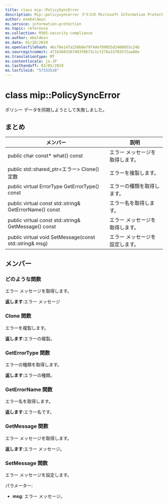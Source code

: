 ```yaml
---
title: class mip::PolicySyncError
description: Mip::policysyncerror クラスの Microsoft Information Protection (MIP) SDK について説明します。
author: msmbaldwin
ms.service: information-protection
ms.topic: reference
ms.collection: M365-security-compliance
ms.author: mbaldwin
ms.date: 01/28/2019
ms.openlocfilehash: 46cf8e147a250b0e79f4def89055d2408055c24b
ms.sourcegitcommit: 471b3683367d93f0673c1cf276a15f83572aa80e
ms.translationtype: MT
ms.contentlocale: ja-JP
ms.lasthandoff: 03/05/2019
ms.locfileid: "57333518"
---
```

# <a name="class-mippolicysyncerror"></a>class mip::PolicySyncError 
ポリシー データを同期しようとして失敗しました。
  
## <a name="summary"></a>まとめ
 メンバー                        | 説明                                
--------------------------------|---------------------------------------------
public char const* what() const  |  エラー メッセージを取得します。
public std::shared_ptr\<エラー\> Clone() 定数  |  エラーを複製します。
public virtual ErrorType GetErrorType() const  |  エラーの種類を取得します。
public virtual const std::string& GetErrorName() const  |  エラー名を取得します。
public virtual const std::string& GetMessage() const  |  エラー メッセージを取得します。
public virtual void SetMessage(const std::string& msg)  |  エラー メッセージを設定します。
  
## <a name="members"></a>メンバー
  
### <a name="what-function"></a>どのような関数
エラー メッセージを取得します。

  
**返します**:エラー メッセージ
  
### <a name="clone-function"></a>Clone 関数
エラーを複製します。

  
**返します**:エラーの複製。
  
### <a name="geterrortype-function"></a>GetErrorType 関数
エラーの種類を取得します。

  
**返します**:エラーの種類。
  
### <a name="geterrorname-function"></a>GetErrorName 関数
エラー名を取得します。

  
**返します**:エラー名です。
  
### <a name="getmessage-function"></a>GetMessage 関数
エラー メッセージを取得します。

  
**返します**:エラー メッセージ。
  
### <a name="setmessage-function"></a>SetMessage 関数
エラー メッセージを設定します。

パラメーター:  
* **msg**: エラー メッセージ。

